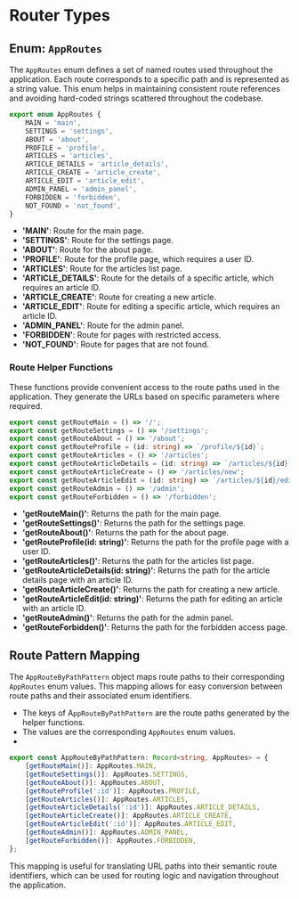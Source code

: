 # Router Types
## Enum: `AppRoutes`

The `AppRoutes` enum defines a set of named routes used throughout the application. 
Each route corresponds to a specific path and is represented as a string value. 
This enum helps in maintaining consistent route references and avoiding hard-coded strings scattered throughout the codebase.
```typescript
export enum AppRoutes {
    MAIN = 'main',
    SETTINGS = 'settings',
    ABOUT = 'about',
    PROFILE = 'profile',
    ARTICLES = 'articles',
    ARTICLE_DETAILS = 'article_details',
    ARTICLE_CREATE = 'article_create',
    ARTICLE_EDIT = 'article_edit',
    ADMIN_PANEL = 'admin_panel',
    FORBIDDEN = 'forbidden',
    NOT_FOUND = 'not_found',
}
```
- **'MAIN'**: Route for the main page.
- **'SETTINGS'**: Route for the settings page.
- **'ABOUT'**: Route for the about page.
- **'PROFILE'**: Route for the profile page, which requires a user ID.
- **'ARTICLES'**: Route for the articles list page.
- **'ARTICLE_DETAILS'**: Route for the details of a specific article, which requires an article ID.
- **'ARTICLE_CREATE'**: Route for creating a new article.
- **'ARTICLE_EDIT'**: Route for editing a specific article, which requires an article ID.
- **'ADMIN_PANEL'**: Route for the admin panel.
- **'FORBIDDEN'**: Route for pages with restricted access.
- **'NOT_FOUND'**: Route for pages that are not found.


### Route Helper Functions
These functions provide convenient access to the route paths used in the application. 
They generate the URLs based on specific parameters where required.
```typescript
export const getRouteMain = () => '/';
export const getRouteSettings = () => '/settings';
export const getRouteAbout = () => '/about';
export const getRouteProfile = (id: string) => `/profile/${id}`;
export const getRouteArticles = () => '/articles';
export const getRouteArticleDetails = (id: string) => `/articles/${id}`;
export const getRouteArticleCreate = () => '/articles/new';
export const getRouteArticleEdit = (id: string) => `/articles/${id}/edit`;
export const getRouteAdmin = () => '/admin';
export const getRouteForbidden = () => '/forbidden';
```
- **'getRouteMain()'**: Returns the path for the main page.
- **'getRouteSettings()'**: Returns the path for the settings page.
- **'getRouteAbout()'**: Returns the path for the about page.
- **'getRouteProfile(id: string)'**: Returns the path for the profile page with a user ID.
- **'getRouteArticles()'**: Returns the path for the articles list page.
- **'getRouteArticleDetails(id: string)'**: Returns the path for the article details page with an article ID.
- **'getRouteArticleCreate()'**: Returns the path for creating a new article.
- **'getRouteArticleEdit(id: string)'**: Returns the path for editing an article with an article ID.
- **'getRouteAdmin()'**: Returns the path for the admin panel.
- **'getRouteForbidden()'**: Returns the path for the forbidden access page.

## Route Pattern Mapping
The `AppRouteByPathPattern` object maps route paths to their corresponding `AppRoutes` enum values. 
This mapping allows for easy conversion between route paths and their associated enum identifiers.
 - The keys of A`ppRouteByPathPattern` are the route paths generated by the helper functions.
 - The values are the corresponding `AppRoutes` enum values.
 - 
```typescript
export const AppRouteByPathPattern: Record<string, AppRoutes> = {
    [getRouteMain()]: AppRoutes.MAIN,
    [getRouteSettings()]: AppRoutes.SETTINGS,
    [getRouteAbout()]: AppRoutes.ABOUT,
    [getRouteProfile(':id')]: AppRoutes.PROFILE,
    [getRouteArticles()]: AppRoutes.ARTICLES,
    [getRouteArticleDetails(':id')]: AppRoutes.ARTICLE_DETAILS,
    [getRouteArticleCreate()]: AppRoutes.ARTICLE_CREATE,
    [getRouteArticleEdit(':id')]: AppRoutes.ARTICLE_EDIT,
    [getRouteAdmin()]: AppRoutes.ADMIN_PANEL,
    [getRouteForbidden()]: AppRoutes.FORBIDDEN,
};
```
This mapping is useful for translating URL paths into their semantic route identifiers, which can be used for routing logic and navigation throughout the application.
 
